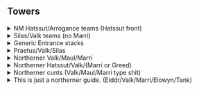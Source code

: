 ## Towers


<details>
<summary> NM Hatssut/Arrogance teams (Hatssut front) </summary>
    
#### Team Layout

![image](https://github.com/Pink-Peanuts/wor-stuff/assets/144652551/3e943920-40dd-4966-ae66-b9edbe31bb11)

#### Affiliation order

![image](https://github.com/Pink-Peanuts/wor-stuff/assets/144652551/ba39cbf1-d244-46fe-9c8e-26292eda6155)

#### Timings

*10 cost* -> Tank **back slot**

*When arros ult hits 10 seconds left quite exactly* -> Epic Flyers **back slot**

*10 cost* -> Squids **back slot**

⚠️**If there is an Abom/Torodor, you may need to leave a slight delay between squids and bugs, to avoid stuns. In the case of Torodor, unlucky RNG will probably make you fail** ⚠️

*6 cost* -> Boom bugsx2 **front slot**

⚠️**If arro is almost back up to his ult, tempo with a tank instead of immediately lego flyers** ⚠️

*10 cost* -> Lego flyerx2 **front slot**

*5 cost* -> Epic flyer **doesn't matter, you won**

</details>

<details>
<summary> Silas/Valk teams (no Marri) </summary>

#### Team Layout

![image](https://github.com/Pink-Peanuts/wor-stuff/assets/144652551/df1c3a98-5cb1-43e8-b5a1-bfc31af9bb3e)

#### Affiliation order

![image](https://github.com/Pink-Peanuts/wor-stuff/assets/144652551/5e6df53b-aaa8-4f6e-8c4b-34f5c11f9329)

The two ground units don't really matter, they just bait stuff.


#### Timings

*As soon as valk & silas ults are ready* -> Any bait unit **Doesn't matter**

*16 left on valk ult* -> Lego Flyer x2 **Back slot**

*Silas ult up* -> Any bait unit **Doesn't matter**

*10 Cost* -> Epic flyers **Back slot**

*6 cost* -> Rare flyers **Front slot**

</details>

<details>
<summary> Generic Entrance stacks </summary>

⚠️This is one that is somewhat BP dependant, it can work great, just as it can fail if used in the wrong situation. Use on teams that will become terrible once the ults start popping, but avoid on teams with a BP that is too high compared to yours ⚠️

**I would only ever recommend using this one if you are confident in what you are doing, and have tested it in a few friendly faceoffs to understand the general idea** 

#### Team Layout

![image](https://github.com/Pink-Peanuts/wor-stuff/assets/144652551/9b0eee39-5efa-4b0a-b154-dd8547be4ec2)

![image](https://github.com/Pink-Peanuts/wor-stuff/assets/144652551/cc2a0dc7-efb9-4556-811f-9ffc42484fd4)


#### Affiliation order

![image](https://github.com/Pink-Peanuts/wor-stuff/assets/144652551/c976636d-0559-4777-bc5a-f667d095783f)

Last two aren't that important, and can be swapped around based on what you need after the first tank/passive/ult has been forced.

#### Timings

*IN THE FIRST HALF SECOND OF THE GAME* -> Rare fighter x2 **Front slot**

⚠️**Seriously, the second the game starts, you should be spamming to pause the game, get your mouse ready to hover a unit, unpause, immediately click on the unit, and drop a double stack of these fighters before the cost can even get to 7 1/4. THE ENTIRE PREMISE hinges on them reaching and killing the tank before the ults start raining down ⚠️

⚠️The timings here are more indicative than anything else. You need to apply some judgement here for the rest. Is a silas ult still up and it will hit your melees? Tempo a bit. Is praetus ult up soon? Tempo a bit. Stuff like that. This can't be exactly defined, unless I start listing them all, and for this strat I don't think it's worth it to do that. ⚠️

*9 cost* -> Dagger girls **Front slot**

*6 cost* -> Axe men **Front slot**

At this point, you should be past the first tank, or burned enough of their passives/ults/revives that you're in the clear.

Either send in another fighter stack if you need that tank dead, or mages to clear up a clumped formation, or flyers to get over and kill the backline valk before next ult... Honestly at this point the world is your oyster, and you should be in the clear.

</details>

<details>

<summary> Praetus/Valk/Silas </summary> 
<br>

#### Team Layout

![image](https://github.com/Pink-Peanuts/wor-stuff/assets/144652551/bdc65fb4-e0ea-453e-8e6c-79ab2868b705)


#### Affiliation order

![image](https://github.com/Pink-Peanuts/wor-stuff/assets/144652551/8fca8ffa-437f-4905-8db7-7e97ab0ece9d)


#### Timings

*As soon as it starts* -> Rare tanks **Front Slot**

*5 left on Silas ult* -> Rare tanks **Back Slot**

*10 cost* -> Epic Dogs x2 **Front slot**

*3 cost* -> Spiders **Front slot**

*1:33 left* -> Spiders (bait) **Back slot**

*10 cost* -> Lego flyers **Back slot**

Send in whatever you have left, it's either a win or you're fucked

</details>

<details>

<summary> Northerner Valk/Maul/Marri </summary> 

<br>

#### Team Layout

![image](https://github.com/Pink-Peanuts/wor-stuff/assets/144652551/22bf6d19-a076-40f8-89fb-4cef5a75d429)


#### Affiliation order

![image](https://github.com/Pink-Peanuts/wor-stuff/assets/144652551/34d65d33-169f-43d0-aab8-47bd67456016)


#### Timings

- *Immediately* -> Mage tank **Front slot**
  
- *10 cost* -> Dagger girls **Front slot** Axe men **Back slot**
  
- *3 cost* -> Healer **Front slot**

⚠️Use some judgement here, if you have time to get dogs through before Marri pops her ult, send them in, if not (she's >75% on her ult bar) wait to send them out

- *When Marri's ult is not a risk* -> Dogs **Front slot**

- *5 cost* -> Dogs **Front slot**

</details>

<details>

<summary>Northerner Hatssut/Valk/(Marri or Greed) </summary> 

<br>

#### Team Layout

![image](https://github.com/Pink-Peanuts/wor-stuff/assets/144652551/ed57e1af-5b40-4035-aaa4-8f1ab6dcb5c4)


#### Affiliation order

![image](https://github.com/Pink-Peanuts/wor-stuff/assets/144652551/86921f04-f662-45d1-9b62-cb1ff3753db6)


#### Timings

*10 cost* -> Maw **Back slot**

⚠️

Here it really depends a lot, I sent in a tank, I'm not even sure if there is any value to this, you might be able to go straight for fighters

It may be best to also send in healers together, or sooner, or really it depends on the situation. This is what worked for me

⚠️

*5 cost* -> Tank **Back slot**

*4 cost* -> Healer **Front slot**

*4 cost* -> Healer **Front slot**

*Pnce the platform unit is dead* -> Dogs **Front slot**

*5 cost (not into mauls ult)* -> Dogs **Front slot**

*Whatever* -> IDK **Random bullshit go**

</details>



<details>

<summary>Northerner cunts (Valk/Maul/Marri type shit)</summary> 
<br>

#### Team Layout

![image](https://github.com/Pink-Peanuts/wor-stuff/assets/144652551/31562e79-88ab-457a-80a3-980a1256c110)


#### Affiliation order

![image](https://github.com/Pink-Peanuts/wor-stuff/assets/144652551/39b1070a-ebd5-4ab2-a87f-651f66215cb2)


#### Timings

- *10 Cost* -> Mage tank **Back slot**

- *10 Cost* -> Mage tank **Back slot**
  
- *10 Cost* -> Lego fighter **Back slot**
  
- *10 Cost* -> Lego fighter **Front slot**
  
- *10 Cost* -> Healer x2 **Back slot**
  
:warning: Watch ult timers, if you can slip in double epic dogs right now it may be better than bothering with rare tanks :warning: 

- *10 cost* -> Rare tank (only one) **Front slot**
  
- :warning: Don't walk right into a Marri ult, 10 cost but be attentive :warning:  -> Double dogs **Front slot**

</details>

<details>

<summary>This is just a northerner guide. (Elddr/Valk/Marri/Elowyn/Tank)</summary> 
<br>

#### Team Layout

![image](https://github.com/Pink-Peanuts/wor-stuff/assets/144652551/3179804b-339d-4625-beac-5ad008df69a0)

#### Affiliation order

![image](https://github.com/Pink-Peanuts/wor-stuff/assets/144652551/866b4cd0-d465-44c3-b872-8f46952f6697)


#### Timings

- *10 cost* -> Mage tank **Back slot**

- *Valk at 17 left on ult* -> Lego flyersx2 **Back slot** (There may be some wiggle room here, sending earlier could be better)

- *3 cost* -> Healer **Front slot**

- *3 cost* -> Healer **Front slot**

- *10 cost* -> Epic flyer **Back slot**

- *6 cost* -> Rare flyer x2 **Front slot**

</details>
